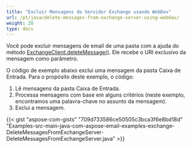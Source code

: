 ```yaml
---
title: "Excluir Mensagens do Servidor Exchange usando WebDav"
url: /pt/java/delete-messages-from-exchange-server-using-webdav/
weight: 20
type: docs
---
```


Você pode excluir mensagens de email de uma pasta com a ajuda do método [ExchangeClient.deleteMessage()](https://apireference.aspose.com/email/java/com.aspose.email/ExchangeClient#deleteMessage\(java.lang.String\)). Ele recebe o URI exclusivo da mensagem como parâmetro.

O código de exemplo abaixo exclui uma mensagem da pasta Caixa de Entrada. Para o propósito deste exemplo, o código:

1. Lê mensagens da pasta Caixa de Entrada.
1. Processa mensagens com base em alguns critérios (neste exemplo, encontramos uma palavra-chave no assunto da mensagem).
1. Exclui a mensagem.
 

{{< gist "aspose-com-gists" "709d733586ce50505c3bca3f6e8bd18d" "Examples-src-main-java-com-aspose-email-examples-exchange-DeleteMessagesFromExchangeServer-DeleteMessagesFromExchangeServer.java" >}}